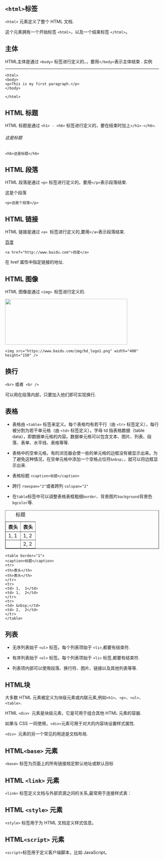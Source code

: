 

## `<html>`标签

`<html>` 元素定义了整个 HTML 文档.

这个元素拥有一个开始标签 `<html>`，以及一个结束标签 `</html>`。

## 主体

HTML主体是通过 `<body>` 标签进行定义的，，要用`</body>`表示主体结束 .
实例

---
    <html>
    <body>
    <p>This is my first paragraph.</p>
    </body>

    </html>

## HTML 标题
HTML 标题是通过 `<h1> - <h6>` 标签进行定义的，要在结束时加上`</h1>-</h6>`.

<h6>这是标题</h6>

`<h6>这是标题</h6>`

## HTML 段落

HTML 段落是通过 `<p>` 标签进行定义的，要用`</p>`表示段落结束.

<p>这是个段落</p>

`<p>这是个段落</p>`

## HTML 链接
HTML 链接是通过 `<a> `标签进行定义的,要用`</a>`表示段落结束.

<a href="http://www.baidu.com">百度</a>

`<a href="http://www.baidu.com">百度</a>`

在 href 属性中指定链接的地址.

## HTML 图像
HTML 图像是通过 `<img> `标签进行定义的.

<img src="https://www.baidu.com/img/bd_logo1.png" width="400" height="150" />

`<img src="https://www.baidu.com/img/bd_logo1.png" width="400" height="150" />`

## 换行

`<br>` 或者` <br />`

可以用在段落内部，只要加入他们即可实现换行.

## 表格

+ 表格由 `<table>` 标签来定义。每个表格均有若干行（由 `<tr>` 标签定义），每行被分割为若干单元格（由 `<td>` 标签定义）。字母 td 指表格数据（table data），即数据单元格的内容。数据单元格可以包含文本、图片、列表、段落、表单、水平线、表格等等.

+ 表格中的空单元格，有的浏览器会使一些的单元格的边框没有被显示出来。为了避免这种情况，在空单元格中添加一个空格占位符`&nbsp;`，就可以将边框显示出来.

+ 表格标题 `<caption>标题</caption>`

+ 跨行 `rowspan="2"`或者跨列 `colspan="2"`

+ 在`table`标签中可以调整表格表框粗细`border`、背景图片`background`背景色`bgcolor`等.

<table border="1">
<caption>标题</caption>
<tr>
<th>表头</th>
<th>表头</th>
</tr>
<tr>
<td> 1,  1</td>
<td> 1,  2</td>
</tr>
<tr>
<td> &nbsp;</td>
<td> 2,  2</td>
</tr>
</table>

    <table border="1">
    <caption>标题</caption>
    <tr>
    <th>表头</th>
    <th>表头</th>
    </tr>
    <tr>
    <td> 1,  1</td>
    <td> 1,  2</td>
    </tr>
    <tr>
    <td> &nbsp;</td>
    <td> 2,  2</td>
    </tr>
    </table>

## 列表
+ 无序列表始于 `<ul>` 标签。每个列表项始于 `<li>`,都要有结束符.

+ 有序列表始于 `<ol>` 标签。每个列表项始于 `<li>` 标签,都要有结束符.

+ 列表项内部可以使用段落、换行符、图片、链接以及其他列表等等.

## HTML块
大多数 HTML 元素被定义为块级元素或内联元素,例如`<h1>`、`<p>`、`<ul>`、`<table>`.

HTML `<div> `元素是块级元素，它是可用于组合其他 HTML 元素的容器.

如果与 CSS 一同使用，`<div>`元素可用于对大的内容块设置样式属性.

`<div> `元素的另一个常见的用途是文档布局.

## HTML`<base>` 元素

`<base>` 标签为页面上的所有链接规定默认地址或默认目标

## HTML `<link>` 元素

`<link>` 标签定义文档与外部资源之间的关系,最常用于连接样式表：

## HTML `<style>` 元素

`<style>` 标签用于为 HTML 文档定义样式信息。

## HTML`<script>` 元素

`<script>`标签用于定义客户端脚本，比如 JavaScript。
